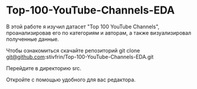 # Top-100-YouTube-Channels-EDA
В этой работе я изучил датасет "Top 100 YouTube Channels", проанализировав его по категориям и авторам, а также визуализировал полученные данные.

Чтобы ознакомиться скачайте репозиторий git clone git@github.com:stivfrin/Top-100-YouTube-Channels-EDA.git

Перейдите в директорию src.

Откройте с помощью удобного для вас редактора.
